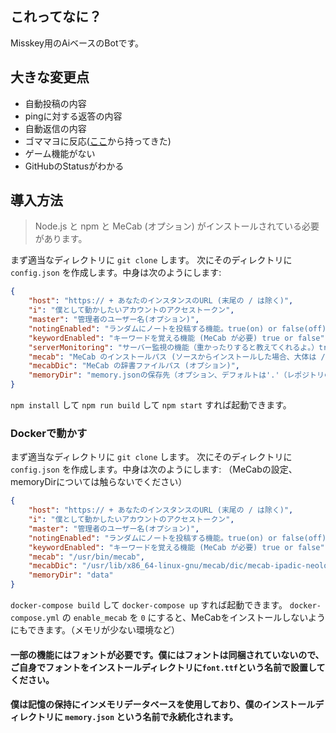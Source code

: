 ## これってなに？
Misskey用のAiベースのBotです。

## 大きな変更点
- 自動投稿の内容
- pingに対する返答の内容
- 自動返信の内容
- ゴママヨに反応([ここ](https://github.com/ThinaticSystem/honi)から持ってきた)
- ゲーム機能がない
- GitHubのStatusがわかる

## 導入方法
> Node.js と npm と MeCab (オプション) がインストールされている必要があります。

まず適当なディレクトリに `git clone` します。
次にそのディレクトリに `config.json` を作成します。中身は次のようにします:
``` json
{
	"host": "https:// + あなたのインスタンスのURL (末尾の / は除く)",
	"i": "僕として動かしたいアカウントのアクセストークン",
	"master": "管理者のユーザー名(オプション)",
	"notingEnabled": "ランダムにノートを投稿する機能。true(on) or false(off)",
	"keywordEnabled": "キーワードを覚える機能 (MeCab が必要) true or false",
	"serverMonitoring": "サーバー監視の機能（重かったりすると教えてくれるよ。）true or false",
	"mecab": "MeCab のインストールパス (ソースからインストールした場合、大体は /usr/local/bin/mecab) true or false",
	"mecabDic": "MeCab の辞書ファイルパス (オプション)",
	"memoryDir": "memory.jsonの保存先（オプション、デフォルトは'.'（レポジトリのルートです））"
}
```
`npm install` して `npm run build` して `npm start` すれば起動できます。

### Dockerで動かす
まず適当なディレクトリに `git clone` します。
次にそのディレクトリに `config.json` を作成します。中身は次のようにします:
（MeCabの設定、memoryDirについては触らないでください）
``` json
{
	"host": "https:// + あなたのインスタンスのURL (末尾の / は除く)",
	"i": "僕として動かしたいアカウントのアクセストークン",
	"master": "管理者のユーザー名(オプション)",
	"notingEnabled": "ランダムにノートを投稿する機能。true(on) or false(off)",
	"keywordEnabled": "キーワードを覚える機能 (MeCab が必要) true or false",
	"mecab": "/usr/bin/mecab",
	"mecabDic": "/usr/lib/x86_64-linux-gnu/mecab/dic/mecab-ipadic-neologd/",
	"memoryDir": "data"
}
```
`docker-compose build` して `docker-compose up` すれば起動できます。
`docker-compose.yml` の `enable_mecab` を `0` にすると、MeCabをインストールしないようにもできます。（メモリが少ない環境など）

#### 一部の機能にはフォントが必要です。僕にはフォントは同梱されていないので、ご自身でフォントをインストールディレクトリに`font.ttf`という名前で設置してください。
#### 僕は記憶の保持にインメモリデータベースを使用しており、僕のインストールディレクトリに `memory.json` という名前で永続化されます。
